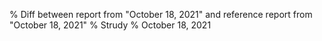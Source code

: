% Diff between report from "October 18, 2021" and reference report from "October 18, 2021"
% Strudy
% October 18, 2021


